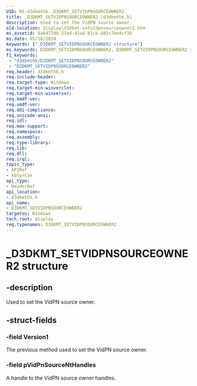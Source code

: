 ```yaml
---
UID: NS:d3dkmthk._D3DKMT_SETVIDPNSOURCEOWNER2
title: _D3DKMT_SETVIDPNSOURCEOWNER2 (d3dkmthk.h)
description: Used to set the VidPN source owner.
old-location: display\d3dkmt-setvidpnsourceowner2.htm
ms.assetid: 6a6477db-23ad-42ad-b1cb-d81c7be4cf38
ms.date: 05/10/2018
keywords: ["_D3DKMT_SETVIDPNSOURCEOWNER2 structure"]
ms.keywords: D3DKMT_SETVIDPNSOURCEOWNER2, D3DKMT_SETVIDPNSOURCEOWNER2 structure [Display Devices], _D3DKMT_SETVIDPNSOURCEOWNER2, d3dkmthk/D3DKMT_SETVIDPNSOURCEOWNER2, display.d3dkmt-setvidpnsourceowner2
f1_keywords:
 - "d3dkmthk/D3DKMT_SETVIDPNSOURCEOWNER2"
 - "D3DKMT_SETVIDPNSOURCEOWNER2"
req.header: d3dkmthk.h
req.include-header: 
req.target-type: Windows
req.target-min-winverclnt: 
req.target-min-winversvr: 
req.kmdf-ver: 
req.umdf-ver: 
req.ddi-compliance: 
req.unicode-ansi: 
req.idl: 
req.max-support: 
req.namespace: 
req.assembly: 
req.type-library: 
req.lib: 
req.dll: 
req.irql: 
topic_type:
- APIRef
- kbSyntax
api_type:
- HeaderDef
api_location:
- d3dkmthk.h
api_name:
- D3DKMT_SETVIDPNSOURCEOWNER2
targetos: Windows
tech.root: display
req.typenames: D3DKMT_SETVIDPNSOURCEOWNER2
---
```


# _D3DKMT_SETVIDPNSOURCEOWNER2 structure


## -description


Used to set the VidPN source owner.


## -struct-fields




### -field Version1

The previous method used to set the VidPN source owner.


### -field pVidPnSourceNtHandles

A handle to the VidPN source owner handles.


